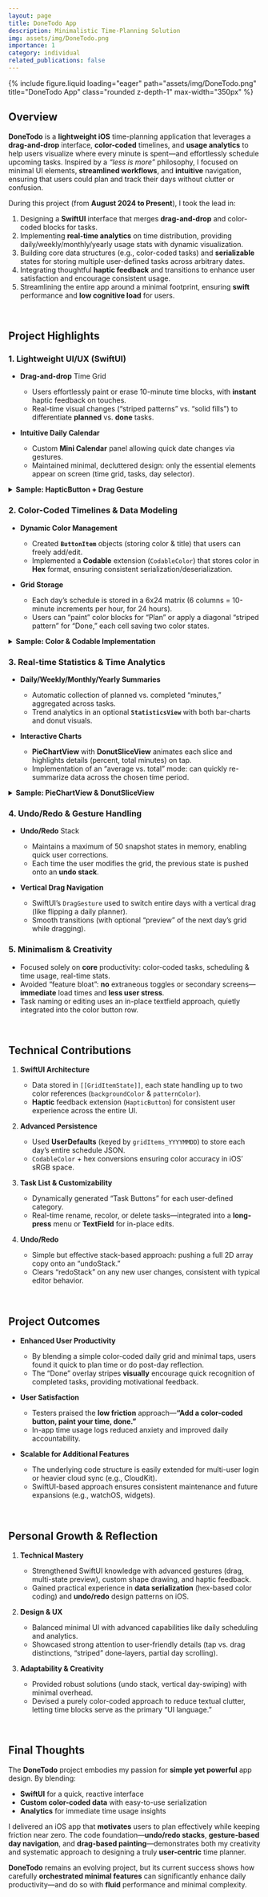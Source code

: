```yaml
---
layout: page
title: DoneTodo App
description: Minimalistic Time-Planning Solution
img: assets/img/DoneTodo.png
importance: 1
category: individual
related_publications: false
---
```


<div class="row">
  <div class="col-sm mt-3 mt-md-0 text-center">
    {% include figure.liquid
       loading="eager"
       path="assets/img/DoneTodo.png"
       title="DoneTodo App"
       class="rounded z-depth-1"
       max-width="350px"
    %}
  </div>
</div>

## Overview

**DoneTodo** is a **lightweight iOS** time-planning application that leverages a **drag-and-drop** interface, **color-coded** timelines, and **usage analytics** to help users visualize where every minute is spent—and effortlessly schedule upcoming tasks. Inspired by a _“less is more”_ philosophy, I focused on minimal UI elements, **streamlined workflows**, and **intuitive** navigation, ensuring that users could plan and track their days without clutter or confusion.

During this project (from **August 2024 to Present**), I took the lead in:

1. Designing a **SwiftUI** interface that merges **drag-and-drop** and color-coded blocks for tasks.
2. Implementing **real-time analytics** on time distribution, providing daily/weekly/monthly/yearly usage stats with dynamic visualization.
3. Building core data structures (e.g., color-coded tasks) and **serializable** states for storing multiple user-defined tasks across arbitrary dates.
4. Integrating thoughtful **haptic feedback** and transitions to enhance user satisfaction and encourage consistent usage.
5. Streamlining the entire app around a minimal footprint, ensuring **swift** performance and **low cognitive load** for users.

<br>

## Project Highlights

### 1. Lightweight UI/UX (SwiftUI)

- **Drag-and-drop** Time Grid

  - Users effortlessly paint or erase 10-minute time blocks, with **instant** haptic feedback on touches.
  - Real-time visual changes (“striped patterns” vs. “solid fills”) to differentiate **planned** vs. **done** tasks.

- **Intuitive Daily Calendar**
  - Custom **Mini Calendar** panel allowing quick date changes via gestures.
  - Maintained minimal, decluttered design: only the essential elements appear on screen (time grid, tasks, day selector).

<details>
<summary><strong>Sample: HapticButton + Drag Gesture</strong></summary>

{% highlight swift %}
struct HapticButton<Label: View>: View {
var action: () -> Void
var label: () -> Label

    var body: some View {
        Button(action: {
            // Trigger haptic feedback
            let generator = UIImpactFeedbackGenerator(style: .rigid)
            generator.prepare()
            generator.impactOccurred()

            // Perform the original action
            action()
        }, label: label)
    }

}

{% endhighlight %}
**Why it’s clever**:

- Combining **UIImpactFeedbackGenerator** with SwiftUI’s `Button` seamlessly provides user feedback.
- Minimizes code duplication by encapsulating haptics in a custom view, simplifying repeated usage.

</details>

### 2. Color-Coded Timelines & Data Modeling

- **Dynamic Color Management**

  - Created **`ButtonItem`** objects (storing color & title) that users can freely add/edit.
  - Implemented a **Codable** extension (`CodableColor`) that stores color in **Hex** format, ensuring consistent serialization/deserialization.

- **Grid Storage**
  - Each day’s schedule is stored in a 6x24 matrix (6 columns = 10-minute increments per hour, for 24 hours).
  - Users can “paint” color blocks for “Plan” or apply a diagonal “striped pattern” for “Done,” each cell saving two color states.

<details>
<summary><strong>Sample: Color & Codable Implementation</strong></summary>

{% highlight swift %}
struct CodableColor: Codable, Equatable {
let color: Color?

    init(_ color: Color?) {
        self.color = color
    }

    // encoding/decoding color as a hex string
    func encode(to encoder: Encoder) throws {
        var container = encoder.singleValueContainer()
        if let color = color, let hex = color.toHex() {
            try container.encode(hex)
        } else {
            try container.encodeNil()
        }
    }

    init(from decoder: Decoder) throws {
        let container = try decoder.singleValueContainer()
        if let hex = try? container.decode(String.self) {
            self.color = Color(hex: hex)
        } else {
            self.color = nil
        }
    }

}
{% endhighlight %}

**Highlights**:

- Supports full ARGB hex (`#RRGGBBAA` or `#RRGGBB`) for flexible color alpha.
- **`CodableColor`** + `Color(hex:)` allowed robust data persistence in `UserDefaults`, minimizing user friction.

</details>

### 3. Real-time Statistics & Time Analytics

- **Daily/Weekly/Monthly/Yearly Summaries**

  - Automatic collection of planned vs. completed “minutes,” aggregated across tasks.
  - Trend analytics in an optional **`StatisticsView`** with both bar-charts and donut visuals.

- **Interactive Charts**
  - **PieChartView** with **DonutSliceView** animates each slice and highlights details (percent, total minutes) on tap.
  - Implementation of an “average vs. total” mode: can quickly re-summarize data across the chosen time period.

<details>
<summary><strong>Sample: PieChartView & DonutSliceView</strong></summary>

{% highlight swift %}
struct DonutSliceView: View {
var pieSliceData: PieSliceData
var isSelected: Bool

    var body: some View {
        GeometryReader { geometry in
            // compute arcs + shape...
            Path { path in
                // outer arc
                path.addArc( /* omitted */ )
                // inner arc
                // closeSubpath
            }
            .fill(pieSliceData.color)
            // small offset if isSelected = true
        }
    }

}

{% endhighlight %}
**Why it’s clever**:

- Combines **offset** animations with SwiftUI geometry to “pop out” a slice on tap.
- Simple configuration allows toggling between **“Total”** or **“Average”** calculations via a segmented control.

</details>

### 4. Undo/Redo & Gesture Handling

- **Undo/Redo** Stack

  - Maintains a maximum of 50 snapshot states in memory, enabling quick user corrections.
  - Each time the user modifies the grid, the previous state is pushed onto an **undo stack**.

- **Vertical Drag Navigation**
  - SwiftUI’s `DragGesture` used to switch entire days with a vertical drag (like flipping a daily planner).
  - Smooth transitions (with optional “preview” of the next day’s grid while dragging).

### 5. Minimalism & Creativity

- Focused solely on **core** productivity: color-coded tasks, scheduling & time usage, real-time stats.
- Avoided “feature bloat”: **no** extraneous toggles or secondary screens—**immediate** load times and **less user stress**.
- Task naming or editing uses an in-place textfield approach, quietly integrated into the color button row.

<br>

## Technical Contributions

1. **SwiftUI Architecture**

   - Data stored in `[[GridItemState]]`, each state handling up to two color references (`backgroundColor` & `patternColor`).
   - **Haptic** feedback extension (`HapticButton`) for consistent user experience across the entire UI.

2. **Advanced Persistence**

   - Used **UserDefaults** (keyed by `gridItems_YYYYMMDD`) to store each day’s entire schedule JSON.
   - `CodableColor` + hex conversions ensuring color accuracy in iOS’ sRGB space.

3. **Task List & Customizability**

   - Dynamically generated “Task Buttons” for each user-defined category.
   - Real-time rename, recolor, or delete tasks—integrated into a **long-press** menu or **TextField** for in-place edits.

4. **Undo/Redo**
   - Simple but effective stack-based approach: pushing a full 2D array copy onto an “undoStack.”
   - Clears “redoStack” on any new user changes, consistent with typical editor behavior.

<br>

## Project Outcomes

- **Enhanced User Productivity**

  - By blending a simple color-coded daily grid and minimal taps, users found it quick to plan time or do post-day reflection.
  - The “Done” overlay stripes **visually** encourage quick recognition of completed tasks, providing motivational feedback.

- **User Satisfaction**

  - Testers praised the **low friction** approach—**“Add a color-coded button, paint your time, done.”**
  - In-app time usage logs reduced anxiety and improved daily accountability.

- **Scalable for Additional Features**
  - The underlying code structure is easily extended for multi-user login or heavier cloud sync (e.g., CloudKit).
  - SwiftUI-based approach ensures consistent maintenance and future expansions (e.g., watchOS, widgets).

<br>

## Personal Growth & Reflection

1. **Technical Mastery**

   - Strengthened SwiftUI knowledge with advanced gestures (drag, multi-state preview), custom shape drawing, and haptic feedback.
   - Gained practical experience in **data serialization** (hex-based color coding) and **undo/redo** design patterns on iOS.

2. **Design & UX**

   - Balanced minimal UI with advanced capabilities like daily scheduling and analytics.
   - Showcased strong attention to user-friendly details (tap vs. drag distinctions, “striped” done-layers, partial day scrolling).

3. **Adaptability & Creativity**
   - Provided robust solutions (undo stack, vertical day-swiping) with minimal overhead.
   - Devised a purely color-coded approach to reduce textual clutter, letting time blocks serve as the primary “UI language.”

<br>

## Final Thoughts

The **DoneTodo** project embodies my passion for **simple yet powerful** app design. By blending:

- **SwiftUI** for a quick, reactive interface
- **Custom color-coded data** with easy-to-use serialization
- **Analytics** for immediate time usage insights

I delivered an iOS app that **motivates** users to plan effectively while keeping friction near zero. The code foundation—**undo/redo stacks**, **gesture-based day navigation**, and **drag-based painting**—demonstrates both my creativity and systematic approach to designing a truly **user-centric** time planner.

**DoneTodo** remains an evolving project, but its current success shows how carefully **orchestrated minimal features** can significantly enhance daily productivity—and do so with **fluid** performance and minimal complexity.
